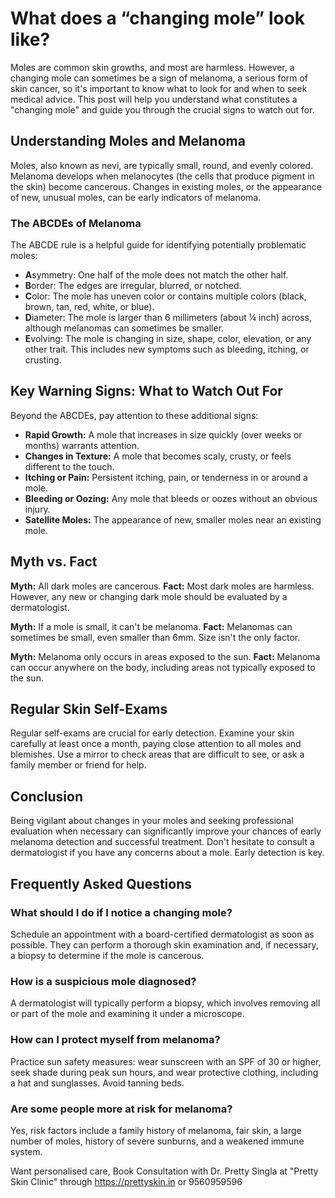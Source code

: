 # What does a “changing mole” look like?

Moles are common skin growths, and most are harmless. However, a changing mole can sometimes be a sign of melanoma, a serious form of skin cancer, so it's important to know what to look for and when to seek medical advice. This post will help you understand what constitutes a "changing mole" and guide you through the crucial signs to watch out for.

## Understanding Moles and Melanoma

Moles, also known as nevi, are typically small, round, and evenly colored. Melanoma develops when melanocytes (the cells that produce pigment in the skin) become cancerous. Changes in existing moles, or the appearance of new, unusual moles, can be early indicators of melanoma.

### The ABCDEs of Melanoma

The ABCDE rule is a helpful guide for identifying potentially problematic moles:

*   **A**symmetry: One half of the mole does not match the other half.
*   **B**order: The edges are irregular, blurred, or notched.
*   **C**olor: The mole has uneven color or contains multiple colors (black, brown, tan, red, white, or blue).
*   **D**iameter: The mole is larger than 6 millimeters (about ¼ inch) across, although melanomas can sometimes be smaller.
*   **E**volving: The mole is changing in size, shape, color, elevation, or any other trait. This includes new symptoms such as bleeding, itching, or crusting.

## Key Warning Signs: What to Watch Out For

Beyond the ABCDEs, pay attention to these additional signs:

*   **Rapid Growth:** A mole that increases in size quickly (over weeks or months) warrants attention.
*   **Changes in Texture:** A mole that becomes scaly, crusty, or feels different to the touch.
*   **Itching or Pain:** Persistent itching, pain, or tenderness in or around a mole.
*   **Bleeding or Oozing:** Any mole that bleeds or oozes without an obvious injury.
*   **Satellite Moles:** The appearance of new, smaller moles near an existing mole.

## Myth vs. Fact

**Myth:** All dark moles are cancerous.
**Fact:** Most dark moles are harmless. However, any new or changing dark mole should be evaluated by a dermatologist.

**Myth:** If a mole is small, it can't be melanoma.
**Fact:** Melanomas can sometimes be small, even smaller than 6mm. Size isn't the only factor.

**Myth:** Melanoma only occurs in areas exposed to the sun.
**Fact:** Melanoma can occur anywhere on the body, including areas not typically exposed to the sun.

## Regular Skin Self-Exams

Regular self-exams are crucial for early detection. Examine your skin carefully at least once a month, paying close attention to all moles and blemishes. Use a mirror to check areas that are difficult to see, or ask a family member or friend for help.

## Conclusion

Being vigilant about changes in your moles and seeking professional evaluation when necessary can significantly improve your chances of early melanoma detection and successful treatment. Don't hesitate to consult a dermatologist if you have any concerns about a mole. Early detection is key.

## Frequently Asked Questions

### What should I do if I notice a changing mole?

Schedule an appointment with a board-certified dermatologist as soon as possible. They can perform a thorough skin examination and, if necessary, a biopsy to determine if the mole is cancerous.

### How is a suspicious mole diagnosed?

A dermatologist will typically perform a biopsy, which involves removing all or part of the mole and examining it under a microscope.

### How can I protect myself from melanoma?

Practice sun safety measures: wear sunscreen with an SPF of 30 or higher, seek shade during peak sun hours, and wear protective clothing, including a hat and sunglasses. Avoid tanning beds.

### Are some people more at risk for melanoma?

Yes, risk factors include a family history of melanoma, fair skin, a large number of moles, history of severe sunburns, and a weakened immune system.

Want personalised care, Book Consultation with Dr. Pretty Singla at "Pretty Skin Clinic" through https://prettyskin.in or 9560959596
